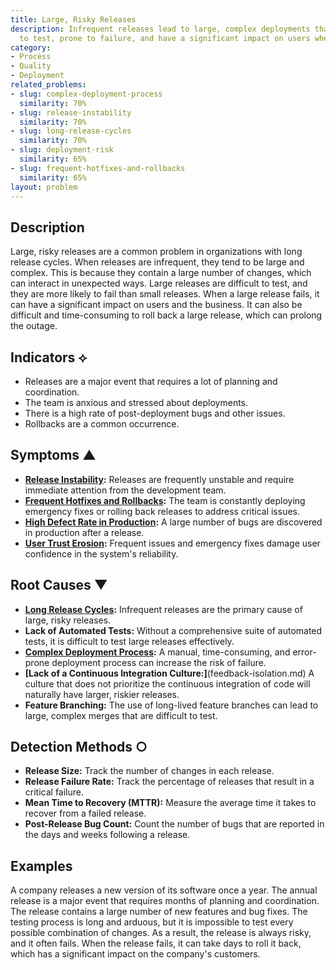 ```yaml
---
title: Large, Risky Releases
description: Infrequent releases lead to large, complex deployments that are difficult
  to test, prone to failure, and have a significant impact on users when they go wrong.
category:
- Process
- Quality
- Deployment
related_problems:
- slug: complex-deployment-process
  similarity: 70%
- slug: release-instability
  similarity: 70%
- slug: long-release-cycles
  similarity: 70%
- slug: deployment-risk
  similarity: 65%
- slug: frequent-hotfixes-and-rollbacks
  similarity: 65%
layout: problem
---
```


## Description
Large, risky releases are a common problem in organizations with long release cycles. When releases are infrequent, they tend to be large and complex. This is because they contain a large number of changes, which can interact in unexpected ways. Large releases are difficult to test, and they are more likely to fail than small releases. When a large release fails, it can have a significant impact on users and the business. It can also be difficult and time-consuming to roll back a large release, which can prolong the outage.

## Indicators ⟡
- Releases are a major event that requires a lot of planning and coordination.
- The team is anxious and stressed about deployments.
- There is a high rate of post-deployment bugs and other issues.
- Rollbacks are a common occurrence.

## Symptoms ▲
- **[Release Instability](release-instability.md):** Releases are frequently unstable and require immediate attention from the development team.
- **[Frequent Hotfixes and Rollbacks](frequent-hotfixes-and-rollbacks.md):** The team is constantly deploying emergency fixes or rolling back releases to address critical issues.
- **[High Defect Rate in Production](high-defect-rate-in-production.md):** A large number of bugs are discovered in production after a release.
- **[User Trust Erosion](user-trust-erosion.md):** Frequent issues and emergency fixes damage user confidence in the system's reliability.

## Root Causes ▼
- **[Long Release Cycles](long-release-cycles.md):** Infrequent releases are the primary cause of large, risky releases.
- **Lack of Automated Tests:** Without a comprehensive suite of automated tests, it is difficult to test large releases effectively.
- **[Complex Deployment Process](complex-deployment-process.md):** A manual, time-consuming, and error-prone deployment process can increase the risk of failure.
- **[Lack of a Continuous Integration Culture:]**(feedback-isolation.md) A culture that does not prioritize the continuous integration of code will naturally have larger, riskier releases.
- **Feature Branching:** The use of long-lived feature branches can lead to large, complex merges that are difficult to test.

## Detection Methods ○
- **Release Size:** Track the number of changes in each release.
- **Release Failure Rate:** Track the percentage of releases that result in a critical failure.
- **Mean Time to Recovery (MTTR):** Measure the average time it takes to recover from a failed release.
- **Post-Release Bug Count:** Count the number of bugs that are reported in the days and weeks following a release.

## Examples
A company releases a new version of its software once a year. The annual release is a major event that requires months of planning and coordination. The release contains a large number of new features and bug fixes. The testing process is long and arduous, but it is impossible to test every possible combination of changes. As a result, the release is always risky, and it often fails. When the release fails, it can take days to roll it back, which has a significant impact on the company's customers.
